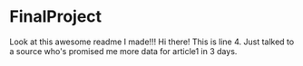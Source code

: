 # FinalProject

Look at this awesome readme I made!!!
Hi there! This is line 4.
Just talked to a source who's promised me more data for article1 in 3 days.
